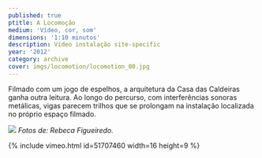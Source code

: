 ```yaml
---
published: true
ptitle: A Locomoção
medium: 'Vídeo, cor, som'
dimensions: '1:10 minutos'
description: Vídeo instalação site-specific
year: '2012'
category: archive
cover: imgs/locomotion/locomotion_00.jpg
---
```

Filmado com um jogo de espelhos, a arquitetura da Casa das Caldeiras ganha outra leitura. Ao longo do percurso, com interferências sonoras metálicas, vigas parecem trilhos que se prolongam na instalação localizada no próprio espaço filmado.

![]({{site.baseurl}}/imgs/locomotion/locomotion_01.jpg)
_Fotos de: Rebeca Figueiredo._

{% include vimeo.html id=51707460 width=16 height=9 %}
